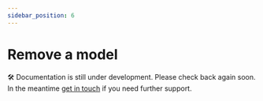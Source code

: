 ```yaml
---
sidebar_position: 6
---
```


# Remove a model

🛠️ Documentation is still under development. Please check back again soon. In the meantime [get in touch](mailto:hi@example.com) if you need further support.